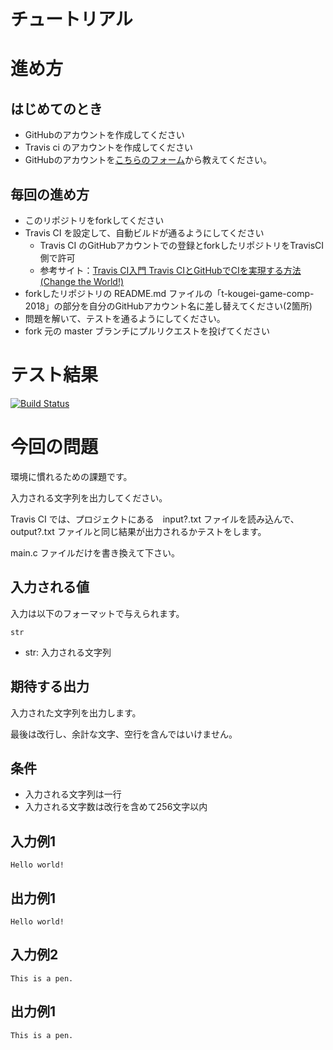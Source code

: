# チュートリアル

# 進め方
## はじめてのとき
* GitHubのアカウントを作成してください
* Travis ci のアカウントを作成してください
* GitHubのアカウントを[こちらのフォーム](https://goo.gl/forms/anAdoxqPKVt8sJGZ2)から教えてください。
## 毎回の進め方
* このリポジトリをforkしてください
* Travis CI を設定して、自動ビルドが通るようにしてください
   * Travis CI のGitHubアカウントでの登録とforkしたリポジトリをTravisCI側で許可
   * 参考サイト：[Travis CI入門 Travis CIとGitHubでCIを実現する方法(Change the World!)](http://changesworlds.com/2014/09/introduction-to-travis-ci-and-github-001/)
* forkしたリポジトリの README.md ファイルの「t-kougei-game-comp-2018」の部分を自分のGitHubアカウント名に差し替えてください(2箇所)
* 問題を解いて、テストを通るようにしてください。
* fork 元の master ブランチにプルリクエストを投げてください

# テスト結果

[![Build Status](https://travis-ci.org/i-takabe/tutorial.svg?branch=master)](https://travis-ci.org/i-takabe/tutorial)

# 今回の問題

環境に慣れるための課題です。

入力される文字列を出力してください。

Travis CI では、プロジェクトにある　input?.txt ファイルを読み込んで、output?.txt ファイルと同じ結果が出力されるかテストをします。

main.c ファイルだけを書き換えて下さい。

## 入力される値
入力は以下のフォーマットで与えられます。
~~~
str
~~~
* str: 入力される文字列

## 期待する出力

入力された文字列を出力します。

最後は改行し、余計な文字、空行を含んではいけません。

## 条件

* 入力される文字列は一行
* 入力される文字数は改行を含めて256文字以内

## 入力例1
~~~
Hello world!
~~~

## 出力例1
~~~
Hello world!
~~~

## 入力例2
~~~
This is a pen.
~~~

## 出力例1
~~~
This is a pen.
~~~
